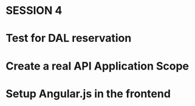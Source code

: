 # SESSION 4
# Test for DAL reservation
# Create a real API Application Scope
# Setup Angular.js in the frontend